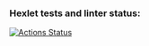 ### Hexlet tests and linter status:
[![Actions Status](https://github.com/sergey-ss-solovyov/layout-designer-project-lvl3/workflows/hexlet-check/badge.svg)](https://github.com/sergey-ss-solovyov/layout-designer-project-lvl3/actions)